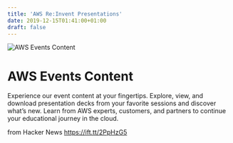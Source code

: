 ```yaml
---
title: 'AWS Re:Invent Presentations'
date: 2019-12-15T01:41:00+01:00
draft: false
---
```


![](https://a0.awsstatic.com/libra-css/images/logos/aws_logo_smile_1200x630.png "AWS Events Content")  

AWS Events Content
==================

Experience our event content at your fingertips. Explore, view, and download presentation decks from your favorite sessions and discover what’s new. Learn from AWS experts, customers, and partners to continue your educational journey in the cloud.

  
  
from Hacker News https://ift.tt/2PpHzG5
